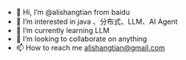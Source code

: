 - 👋 Hi, I’m @alishangtian from baidu
- 👀 I’m interested in java 、分布式、LLM、AI Agent
- 🌱 I’m currently learning LLM
- 💞️ I’m looking to collaborate on anything
- 📫 How to reach me alishangtian@gmail.com
<!---
alishangtian/alishangtian is a ✨ special ✨ repository because its `README.md` (this file) appears on your GitHub profile.
You can click the Preview link to take a look at your changes.
--->
